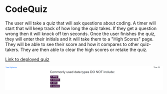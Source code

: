 # CodeQuiz

The user will take a quiz that will ask questions about coding. A timer will start that will keep track of how long the quiz takes. If they get a question wrong then it will knock off ten seconds. Once the user finishes the quiz, they will enter their initials and it will take them to a "High Scores" page. They will be able to see their score and how it compares to other quiz-takers. They are then able to clear the high scores or retake the quiz. 

[Link to deployed quiz](https://lauraearmstrong1.github.io/CodeQuiz/index.html)

![Image of Code Quiz](assets/images/CodeQuizScreenshot.PNG)

